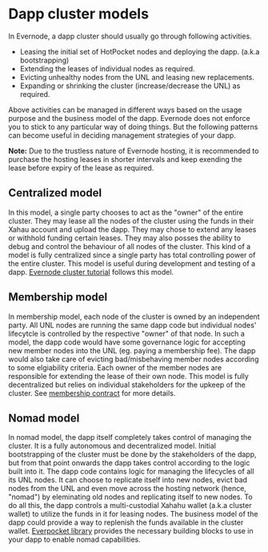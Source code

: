 # Dapp cluster models

In Evernode, a dapp cluster should usually go through following activities.

- Leasing the initial set of HotPocket nodes and deploying the dapp. (a.k.a bootstrapping)
- Extending the leases of individual nodes as required.
- Evicting unhealthy nodes from the UNL and leasing new replacements.
- Expanding or shrinking the cluster (increase/decrease the UNL) as required.

Above activities can be managed in different ways based on the usage purpose and the business model of the dapp. Evernode does not enforce you to stick to any particular way of doing things. But the following patterns can become useful in deciding management strategies of your dapp.

**Note:** Due to the trustless nature of Evernode hosting, it is recommended to purchase the hosting leases in shorter intervals and keep exending the lease before expiry of the lease as required.

## Centralized model

In this model, a single party chooses to act as the "owner" of the entire cluster. They may lease all the nodes of the cluster using the funds in their Xahau account and upload the dapp. They may chose to extend any leases or withhold funding certain leases. They may also posses the ability to debug and control the behaviour of all nodes of the cluster. This kind of a model is fully centralized since a single party has total controlling power of the entire cluster. This model is useful during development and testing of a dapp. [Evernode cluster tutorial](../evernode/tutorials/deploy-cluster) follows this model.

## Membership model

In membership model, each node of the cluster is owned by an independent party. All UNL nodes are running the same dapp code but individual nodes' lifecytcle is controlled by the respective "owner" of that node. In such a model, the dapp code would have some governance logic for accepting new member nodes into the UNL (eg. paying a membership fee). The dapp would also take care of evicting bad/misbehaving member nodes according to some elgiability criteria. Each owner of the member nodes are responsible for extending the lease of their own node. This model is fully decentralized but relies on individual stakeholders for the upkeep of the cluster. See [membership contract](https://github.com/EvernodeXRPL/membership-contract) for more details.

## Nomad model

In nomad model, the dapp itself completely takes control of managing the cluster. It is a fully autonomous and decentralized model. Initial bootstrapping of the cluster must be done by the stakeholders of the dapp, but from that point onwards the dapp takes control according to the logic built into it. The dapp code contains logic for managing the lifecycles of all its UNL nodes. It can choose to replicate itself into new nodes, evict bad nodes from the UNL and even move across the hosting network (hence, "nomad") by eleminating old nodes and replicating itself to new nodes. To do all this, the dapp controls a multi-custodial Xahahu wallet (a.k.a cluster wallet) to utilize the funds in it for leasing nodes. The business model of the dapp could provide a way to replenish the funds available in the cluster wallet. [Everpocket library](https://github.com/EvernodeXRPL/everpocket-nodejs-contract) provides the necessary building blocks to use in your dapp to enable nomad capabilities.